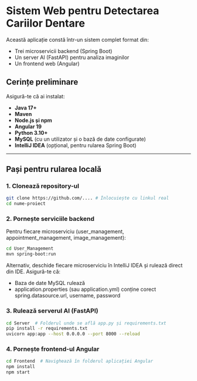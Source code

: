 # Sistem Web pentru Detectarea Cariilor Dentare

Această aplicație constă într-un sistem complet format din:
- Trei microservicii backend (Spring Boot)
- Un server AI (FastAPI) pentru analiza imaginilor
- Un frontend web (Angular)

## Cerințe preliminare

Asigură-te că ai instalat:
- **Java 17+**
- **Maven**
- **Node.js și npm**
- **Angular 19**
- **Python 3.10+**
- **MySQL** (cu un utilizator și o bază de date configurate)
- **IntelliJ IDEA** (opțional, pentru rularea Spring Boot)

---

## Pași pentru rularea locală

### 1. Clonează repository-ul

```bash
git clone https://github.com/.... # Înlocuiește cu linkul real
cd nume-proiect
```
### 2. Pornește serviciile backend

Pentru fiecare microserviciu (user_management, appointment_management, image_management):

```bash
cd User_Management
mvn spring-boot:run
```
Alternativ, deschide fiecare microserviciu în IntelliJ IDEA și rulează direct din IDE.
Asigură-te că:

-  Baza de date MySQL rulează
-  application.properties (sau application.yml) conține corect spring.datasource.url, username, password

### 3. Rulează serverul AI (FastAPI)

```bash
cd Server  # Folderul unde se află app.py și requirements.txt
pip install -r requirements.txt
uvicorn app:app --host 0.0.0.0 --port 8000 --reload
```
### 4. Pornește frontend-ul Angular

```bash
cd Frontend  # Navighează în folderul aplicației Angular
npm install
npm start
```

